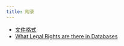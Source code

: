 ```yaml
---
title: 附录
---
```


-   [文件格式](file-formats.html)
-   [What Legal Rights are there in Databases](what-legal-ip-rights-are-there-in-databases.html)